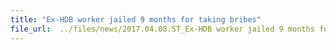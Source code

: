 ```yaml
---
title: "Ex-HDB worker jailed 9 months for taking bribes"
file_url:  ../files/news/2017.04.08.ST_Ex-HDB worker jailed 9 months for taking bribes.pdf
---
```

